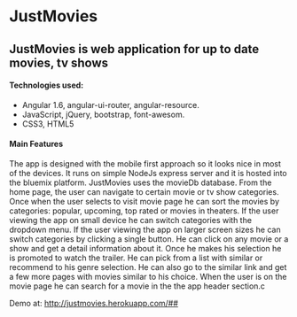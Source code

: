 # JustMovies 

## JustMovies is web application for up to date movies, tv shows

#### Technologies used:  
 * Angular 1.6, angular-ui-router, angular-resource. 
 * JavaScript, jQuery, bootstrap, font-awesom.  
 * CSS3, HTML5

#### Main Features
The app is designed with the mobile first approach so it looks nice in most of the devices. It runs on simple NodeJs express server and it is hosted into the bluemix platform. JustMovies uses the movieDb database. From the home page, the user can navigate to certain movie or tv show categories. Once when the user selects to visit movie page he can sort the movies by categories:  popular, upcoming, top rated or movies in theaters. If the user viewing the app on small device he can switch categories with the dropdown menu. If the user viewing the app on larger screen sizes he can switch categories by clicking a single button. He can click on any movie or a show and get a detail information about it.  Once he makes his selection he is promoted to watch the trailer. He can pick from a list with similar or recommend to his genre selection. He can also go to the similar link and get a few more pages with movies similar to his choice.  When the user is on the movie page he can search for a movie in the the app header section.c

Demo at: http://justmovies.herokuapp.com/##
